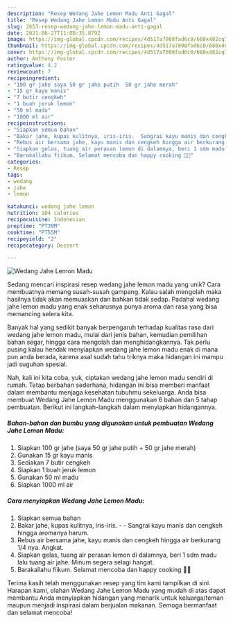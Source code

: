 ```yaml
---
description: "Resep Wedang Jahe Lemon Madu Anti Gagal"
title: "Resep Wedang Jahe Lemon Madu Anti Gagal"
slug: 2653-resep-wedang-jahe-lemon-madu-anti-gagal
date: 2021-06-27T11:08:35.879Z
image: https://img-global.cpcdn.com/recipes/4d517a7008fad6c0/680x482cq70/wedang-jahe-lemon-madu-foto-resep-utama.jpg
thumbnail: https://img-global.cpcdn.com/recipes/4d517a7008fad6c0/680x482cq70/wedang-jahe-lemon-madu-foto-resep-utama.jpg
cover: https://img-global.cpcdn.com/recipes/4d517a7008fad6c0/680x482cq70/wedang-jahe-lemon-madu-foto-resep-utama.jpg
author: Anthony Foster
ratingvalue: 4.2
reviewcount: 7
recipeingredient:
- "100 gr jahe saya 50 gr jahe putih  50 gr jahe merah"
- "15 gr kayu manis"
- "7 butir cengkeh"
- "1 buah jeruk lemon"
- "50 ml madu"
- "1000 ml air"
recipeinstructions:
- "Siapkan semua bahan"
- "Bakar jahe, kupas kulitnya, iris-iris.  Sangrai kayu manis dan cengkeh hingga aromanya harum."
- "Rebus air bersama jahe, kayu manis dan cengkeh hingga air berkurang 1/4 nya. Angkat."
- "Siapkan gelas, tuang air perasan lemon di dalamnya, beri 1 sdm madu lalu tuang air jahe. Minum segera selagi hangat."
- "Barakallahu fiikum. Selamat mencoba dan happy cooking 🤗😘"
categories:
- Resep
tags:
- wedang
- jahe
- lemon

katakunci: wedang jahe lemon 
nutrition: 104 calories
recipecuisine: Indonesian
preptime: "PT30M"
cooktime: "PT55M"
recipeyield: "2"
recipecategory: Dessert

---
```



![Wedang Jahe Lemon Madu](https://img-global.cpcdn.com/recipes/4d517a7008fad6c0/680x482cq70/wedang-jahe-lemon-madu-foto-resep-utama.jpg)

Sedang mencari inspirasi resep wedang jahe lemon madu yang unik? Cara membuatnya memang susah-susah gampang. Kalau salah mengolah maka hasilnya tidak akan memuaskan dan bahkan tidak sedap. Padahal wedang jahe lemon madu yang enak seharusnya punya aroma dan rasa yang bisa memancing selera kita.

Banyak hal yang sedikit banyak berpengaruh terhadap kualitas rasa dari wedang jahe lemon madu, mulai dari jenis bahan, kemudian pemilihan bahan segar, hingga cara mengolah dan menghidangkannya. Tak perlu pusing kalau hendak menyiapkan wedang jahe lemon madu enak di mana pun anda berada, karena asal sudah tahu triknya maka hidangan ini mampu jadi suguhan spesial.




Nah, kali ini kita coba, yuk, ciptakan wedang jahe lemon madu sendiri di rumah. Tetap berbahan sederhana, hidangan ini bisa memberi manfaat dalam membantu menjaga kesehatan tubuhmu sekeluarga. Anda bisa membuat Wedang Jahe Lemon Madu menggunakan 6 bahan dan 5 tahap pembuatan. Berikut ini langkah-langkah dalam menyiapkan hidangannya.

<!--inarticleads1-->

##### Bahan-bahan dan bumbu yang digunakan untuk pembuatan Wedang Jahe Lemon Madu:

1. Siapkan 100 gr jahe (saya 50 gr jahe putih + 50 gr jahe merah)
1. Gunakan 15 gr kayu manis
1. Sediakan 7 butir cengkeh
1. Siapkan 1 buah jeruk lemon
1. Gunakan 50 ml madu
1. Siapkan 1000 ml air




<!--inarticleads2-->

##### Cara menyiapkan Wedang Jahe Lemon Madu:

1. Siapkan semua bahan
1. Bakar jahe, kupas kulitnya, iris-iris. -  - Sangrai kayu manis dan cengkeh hingga aromanya harum.
1. Rebus air bersama jahe, kayu manis dan cengkeh hingga air berkurang 1/4 nya. Angkat.
1. Siapkan gelas, tuang air perasan lemon di dalamnya, beri 1 sdm madu lalu tuang air jahe. Minum segera selagi hangat.
1. Barakallahu fiikum. Selamat mencoba dan happy cooking 🤗😘




Terima kasih telah menggunakan resep yang tim kami tampilkan di sini. Harapan kami, olahan Wedang Jahe Lemon Madu yang mudah di atas dapat membantu Anda menyiapkan hidangan yang menarik untuk keluarga/teman maupun menjadi inspirasi dalam berjualan makanan. Semoga bermanfaat dan selamat mencoba!
